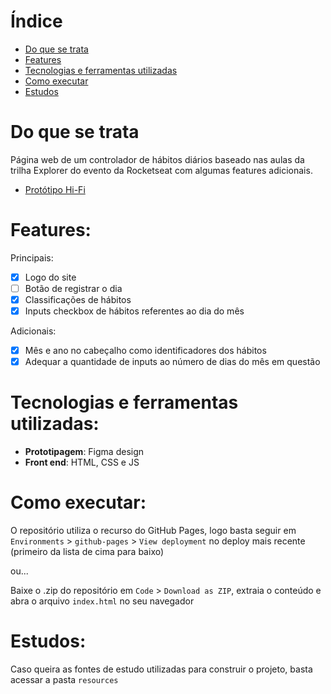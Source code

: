 # Índice

- [Do que se trata](#do-que-se-trata)
- [Features](#features)
- [Tecnologias e ferramentas utilizadas](#tecnologias-e-ferramentas-utilizadas)
- [Como executar](#como-executar)
- [Estudos](#estudos)

# Do que se trata

Página web de um controlador de hábitos diários baseado nas aulas da trilha Explorer do evento da Rocketseat com algumas features adicionais. 

- [Protótipo Hi-Fi](https://www.figma.com/file/Z3fEuhJdUC4hNEBT4f4nMU/Habits-(e)-(Community)?node-id=415%3A2&t=NZxZctc20HxMzuXq-1)

# Features:

Principais:
- [x] Logo do site
- [ ] Botão de registrar o dia
- [x] Classificações de hábitos
- [x] Inputs checkbox de hábitos referentes ao dia do mês

Adicionais:
- [x] Mês e ano no cabeçalho como identificadores dos hábitos
- [x] Adequar a quantidade de inputs ao número de dias do mês em questão

# Tecnologias e ferramentas utilizadas:

- **Prototipagem**: Figma design
- **Front end**: HTML, CSS e JS

# Como executar:

O repositório utiliza o recurso do GitHub Pages, logo basta seguir em `Environments` > `github-pages` > `View deployment` no deploy mais recente (primeiro da lista de cima para baixo) 

ou...

Baixe o .zip do repositório em `Code` > `Download as ZIP`, extraia o conteúdo e abra o arquivo `index.html` no seu navegador

# Estudos:

Caso queira as fontes de estudo utilizadas para construir o projeto, basta acessar a pasta `resources`